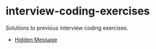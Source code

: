 # interview-coding-exercises
Solutions to previous interview coding exercises.

* [Hidden Message](hiddenMessage)
